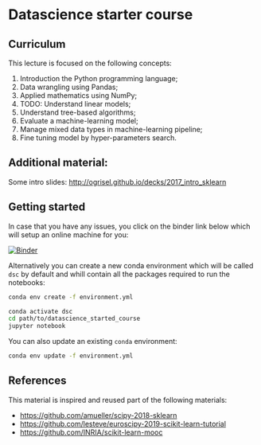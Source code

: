 # Datascience starter course

## Curriculum

This lecture is focused on the following concepts:

1. Introduction the Python programming language;
2. Data wrangling using Pandas;
3. Applied mathematics using NumPy;
4. TODO: Understand linear models;
5. Understand tree-based algorithms;
6. Evaluate a machine-learning model;
7. Manage mixed data types in machine-learning pipeline;
8. Fine tuning model by hyper-parameters search.

## Additional material:

Some intro slides: http://ogrisel.github.io/decks/2017_intro_sklearn

## Getting started

In case that you have any issues, you click on the binder link below
which will setup an online machine for you:

[![Binder](https://mybinder.org/badge_logo.svg)](https://mybinder.org/v2/gh/glemaitre/datascience_started_course/master)

Alternatively you can create a new conda environment which will be called
`dsc` by default and whill contain all the packages required to run the
notebooks:

``` bash
conda env create -f environment.yml
```

```bash
conda activate dsc
cd path/to/datascience_started_course
jupyter notebook
```

You can also update an existing `conda` environment:


``` bash
conda env update -f environment.yml
```

## References

This material is inspired and reused part of the following materials:

* https://github.com/amueller/scipy-2018-sklearn
* https://github.com/lesteve/euroscipy-2019-scikit-learn-tutorial
* https://github.com/INRIA/scikit-learn-mooc
